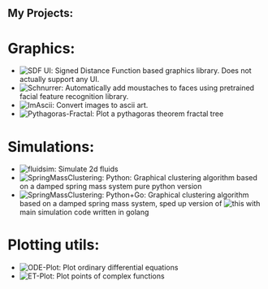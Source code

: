 ## My Projects:

# Graphics:

- ![SDF UI](https://github.com/sebastianjkern/sdf_ui): Signed Distance Function based graphics library. Does not actually support any UI.
- ![Schnurrer](https://github.com/sebastianjkern/schnurrer): Automatically add moustaches to faces using pretrained facial feature recognition library.
- ![ImAscii](https://github.com/sebastianjkern/imascii): Convert images to ascii art.
- ![Pythagoras-Fractal](https://github.com/sebastianjkern/pythagoras-fractal): Plot a pythagoras theorem fractal tree

# Simulations:

- ![fluidsim](https://github.com/sebastianjkern/fluidsim): Simulate 2d fluids
- ![SpringMassClustering: Python](https://github.com/sebastianjkern/spring-clustering): Graphical clustering algorithm based on a damped spring mass system pure python version
- ![SpringMassClustering: Python+Go](https://github.com/sebastianjkern/SpringMassClustering): Graphical clustering algorithm based on a damped spring mass system, sped up version of ![this](https://github.com/sebastianjkern/spring-clustering) with main simulation code written in golang

# Plotting utils:

- ![ODE-Plot](https://github.com/sebastianjkern/ode-plot): Plot ordinary differential equations
- ![ET-Plot](https://github.com/sebastianjkern/et-plot): Plot points of complex functions
